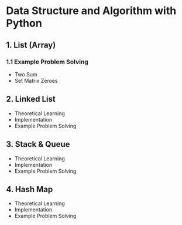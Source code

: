 # Data Structure and Algorithm with Python

## 1. List (Array)

### 1.1 Example Problem Solving

- Two Sum
- Set Matrix Zeroes

## 2. Linked List

- Theoretical Learning
- Implementation
- Example Problem Solving

## 3. Stack & Queue

- Theoretical Learning
- Implementation
- Example Problem Solving

## 4. Hash Map

- Theoretical Learning
- Implementation
- Example Problem Solving
